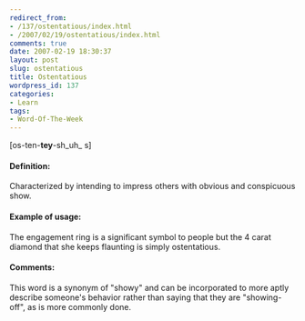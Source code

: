 ```yaml
---
redirect_from:
- /137/ostentatious/index.html
- /2007/02/19/ostentatious/index.html
comments: true
date: 2007-02-19 18:30:37
layout: post
slug: ostentatious
title: Ostentatious
wordpress_id: 137
categories:
- Learn
tags:
- Word-Of-The-Week
---
```


[os-ten-**tey**-sh_uh_ s]


#### Definition:


Characterized by intending to impress others with obvious and conspicuous show.



#### Example of usage:


The engagement ring is a significant symbol to people but the 4 carat diamond that she keeps flaunting is simply ostentatious.



#### Comments:


This word is a synonym of "showy" and can be incorporated to more aptly describe someone's behavior rather than saying that they are "showing-off", as is more commonly done.
